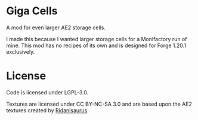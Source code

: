 # Giga Cells

A mod for even larger AE2 storage cells.

I made this because I wanted larger storage cells for a Monifactory run of mine.
This mod has no recipes of its own and is designed for Forge 1.20.1 exclusively.

# License

Code is licensed under LGPL-3.0.

Textures are licensed under CC BY-NC-SA 3.0 and are based upon the AE2 textures
created by [Ridanisaurus](https://github.com/Ridanisaurus/).
